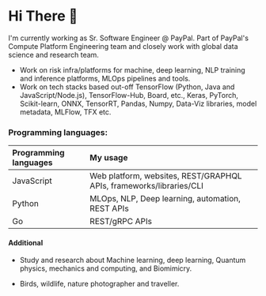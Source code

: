 # Hi There 👋

I'm currently working as Sr. Software Engineer @ PayPal. Part of PayPal's Compute Platform Engineering team and closely work with global data science and research team.

* Work on risk infra/platforms for machine, deep learning, NLP training and inference platforms, MLOps pipelines and tools.
* Work on tech stacks based out-off TensorFlow (Python, Java and JavaScript/Node.js), TensorFlow-Hub, Board, etc., Keras, PyTorch, Scikit-learn, ONNX, TensorRT, Pandas, Numpy, Data-Viz libraries, model metadata, MLFlow, TFX etc.

### Programming languages:

|Programming languages|My usage|
|:---|:---|
|JavaScript|Web platform, websites, REST/GRAPHQL APIs, frameworks/libraries/CLI|
|Python|MLOps, NLP, Deep learning, automation, REST APIs|
|Go|REST/gRPC APIs|

#### Additional

* Study and research about Machine learning, deep learning, Quantum physics, mechanics and computing, and Biomimicry.

* Birds, wildlife, nature photographer and traveller.
